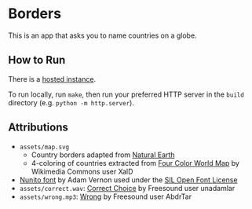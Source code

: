 # Borders

This is an app that asks you to name countries on a globe.

## How to Run

There is a [hosted instance](https://hrzhuang.github.io/borders/).

To run locally, run `make`, then run your preferred HTTP server in the `build`
directory (e.g. `python -m http.server`).

## Attributions

* `assets/map.svg`
  - Country borders adapted from
    [Natural Earth](https://www.naturalearthdata.com/)
  - 4-coloring of countries extracted from
    [Four Color World Map](https://commons.wikimedia.org/wiki/File:Four_color_world_map.svg)
    by Wikimedia Commons user XalD
* [Nunito font](https://www.fontsquirrel.com/fonts/nunito) by Adam Vernon used
  under the
  [SIL Open Font License](https://www.fontsquirrel.com/license/nunito)
* `assets/correct.wav`:
  [Correct Choice](https://freesound.org/people/unadamlar/sounds/476178/)
  by Freesound user unadamlar
* `assets/wrong.mp3`:
  [Wrong](https://freesound.org/people/AbdrTar/sounds/558121/)
  by Freesound user AbdrTar
